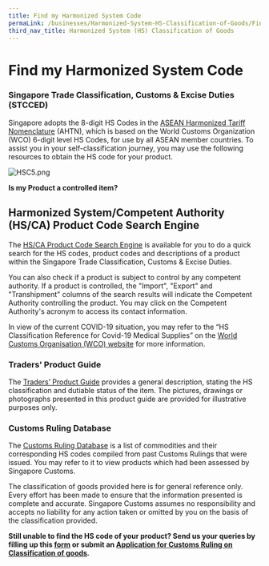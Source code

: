 ```yaml
---
title: Find my Harmonized System Code
permaLink: /businesses/Harmonized-System-HS-Classification-of-Goods/Find-my-code
third_nav_title: Harmonized System (HS) Classification of Goods
---
```


# Find my Harmonized System Code

### Singapore Trade Classification, Customs & Excise Duties (STCCED)

Singapore adopts the 8-digit HS Codes in the  [ASEAN Harmonized Tariff Nomenclature](https://www.customs.gov.sg/-/media/cus/files/business/harmonized-system-classification-of-goods/resources/stcced/stcced-2018-march-2019-version/index.html)  (AHTN), which is based on the World Customs Organization (WCO) 6-digit level HS Codes, for use by all ASEAN member countries. To assist you in your self-classification journey, you may use the following resources to obtain the HS code for your product.

![HSC5.png](https://github.com/isomerpages/singapore-customs/blob/staging/images/HSC5.png?raw=true)

**Is my Product a controlled item?**
  
## Harmonized System/Competent Authority (HS/CA) Product Code Search Engine

The [HS/CA Product Code Search Engine](https://www.tradenet.gov.sg/tradenet/portlets/search/searchHSCA/searchInitHSCA.do) is available for you to do a quick search for the HS codes, product codes and descriptions of a product within the Singapore Trade Classification, Customs & Excise Duties.

You can also check if a product is subject to control by any competent authority. If a product is controlled, the "Import", "Export" and "Transhipment" columns of the search results will indicate the Competent Authority controlling the product. You may click on the Competent Authority's acronym to access its contact information.

In view of the current COVID-19 situation, you may refer to the “HS Classification Reference for Covid-19 Medical Supplies” on the  [World Customs Organisation (WCO) website](http://www.wcoomd.org/-/media/wco/public/global/pdf/topics/nomenclature/covid_19/hs-classification-reference_en.pdf?la=en&hash=B5664FC856A45667064E31E257ADA32EA56AC659)  for more information.

### Traders' Product Guide

The  [Traders’ Product Guide](https://www.customs.gov.sg/-/media/trader-product-guide.pdf) provides a general description, stating the HS classification and dutiable status of the item. The pictures, drawings or photographs presented in this product guide are provided for illustrative purposes only.

### Customs Ruling Database

The [Customs Ruling Database](https://singapore-customs-staging.netlify.app/tradenet/portlets/search/searchcountryport/searchinitcountryport) is a list of commodities and their corresponding HS codes compiled from past Customs Rulings that were issued. You may refer to it to view products which had been assessed by Singapore Customs.

The classification of goods provided here is for general reference only. Every effort has been made to ensure that the information presented is complete and accurate. Singapore Customs assumes no responsibility and accepts no liability for any action taken or omitted by you on the basis of the classification provided.

**Still unable to find the HS code of your product? Send us your queries by filling up this  [form](https://form.gov.sg/5e6713af65cca600110d2d43)[](https://form.gov.sg/5e6713af65cca600110d2d43)  or submit an  [Application for Customs Ruling on Classification of goods](https://form.gov.sg/#!/5cac414bd5e3800010c7ac68)_._**
